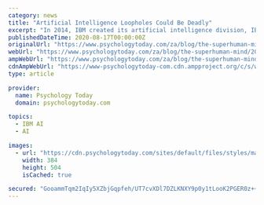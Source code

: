 ```yaml
---
category: news
title: "Artificial Intelligence Loopholes Could Be Deadly"
excerpt: "In 2014, IBM created its artificial intelligence division, IBM Watson. One of its divisions, Watson Health was seen as the future of AI health care solutions. IBM spent over $62 million to create ..."
publishedDateTime: 2020-08-17T00:00:00Z
originalUrl: "https://www.psychologytoday.com/za/blog/the-superhuman-mind/202008/artificial-intelligence-loopholes-could-be-deadly"
webUrl: "https://www.psychologytoday.com/za/blog/the-superhuman-mind/202008/artificial-intelligence-loopholes-could-be-deadly"
ampWebUrl: "https://www.psychologytoday.com/za/blog/the-superhuman-mind/202008/artificial-intelligence-loopholes-could-be-deadly?amp"
cdnAmpWebUrl: "https://www-psychologytoday-com.cdn.ampproject.org/c/s/www.psychologytoday.com/za/blog/the-superhuman-mind/202008/artificial-intelligence-loopholes-could-be-deadly?amp"
type: article

provider:
  name: Psychology Today
  domain: psychologytoday.com

topics:
  - IBM AI
  - AI

images:
  - url: "https://cdn.psychologytoday.com/sites/default/files/styles/magazine_240x308/public/field_magazine_cover/2020-07.png?itok=n2Gm_OfC"
    width: 384
    height: 504
    isCached: true

secured: "GooammTqm2IqIy5XZbjGqpfeh/UT7cvXDl7DZLKNXY9p0y1tLooK2PGER0z++ReUK/WWZfp+4JchB/S4HcXdaY9bfySCxqDR9QR7uv7HeoOd4I2DSR02kIgEf7f3BhGPxPDIV+hnGpH4cM1JoR05db4rPUAZ/BCkjmho5hsm6GC/NZQi3XdjELOba95oBsXNzFyoOpzvd6pUAxUR6o7XIq2FIc4eN0r0R4P/L91CHE4SXrPLg7Z2mlJ707X0jNU3iP5+92zvP/B7dHWcuZVpCAbbLokrPcTG3hBY/sRdQ9ZIAjGeES5phIMhp1iKJZc2FDxp3g7cCCjNNChFzrhlxCURXFlAUPBAkLqK0q4tTFw=;UqB3xMDq9G90r08uunDliA=="
---
```


